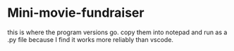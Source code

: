 # Mini-movie-fundraiser
this is where the program versions go. copy them into notepad and run as a .py file because I find it works more reliably than vscode.
